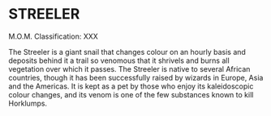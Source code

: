 # STREELER  
M.O.M. Classification: XXX  
  
The Streeler is a giant snail that changes colour on an hourly basis and deposits behind it a trail so venomous that it shrivels and burns all vegetation over which it passes. The Streeler is native to several African countries, though it has been successfully raised by wizards in Europe, Asia and the Americas. It is kept as a pet by those who enjoy its kaleidoscopic colour changes, and its venom is one of the few substances known to kill Horklumps.  
  

